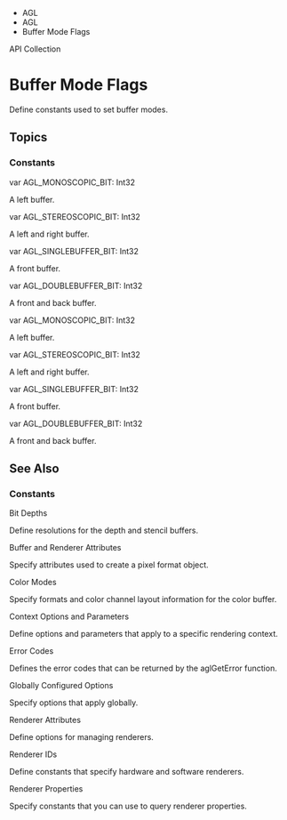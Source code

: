 

- AGL
- AGL
-  Buffer Mode Flags 

API Collection

# Buffer Mode Flags

Define constants used to set buffer modes.

## Topics

### Constants

var AGL_MONOSCOPIC_BIT: Int32

A left buffer.

var AGL_STEREOSCOPIC_BIT: Int32

A left and right buffer.

var AGL_SINGLEBUFFER_BIT: Int32

A front buffer.

var AGL_DOUBLEBUFFER_BIT: Int32

A front and back buffer.

var AGL_MONOSCOPIC_BIT: Int32

A left buffer.

var AGL_STEREOSCOPIC_BIT: Int32

A left and right buffer.

var AGL_SINGLEBUFFER_BIT: Int32

A front buffer.

var AGL_DOUBLEBUFFER_BIT: Int32

A front and back buffer.

## See Also

### Constants

Bit Depths

Define resolutions for the depth and stencil buffers.

Buffer and Renderer Attributes

Specify attributes used to create a pixel format object.

Color Modes

Specify formats and color channel layout information for the color buffer.

Context Options and Parameters

Define options and parameters that apply to a specific rendering context.

Error Codes

Defines the error codes that can be returned by the aglGetError function.

Globally Configured Options

Specify options that apply globally.

Renderer Attributes

Define options for managing renderers.

Renderer IDs

Define constants that specify hardware and software renderers.

Renderer Properties

Specify constants that you can use to query renderer properties.

